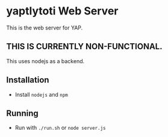 # yaptlytoti Web Server

This is the web server for YAP.

## THIS IS CURRENTLY NON-FUNCTIONAL.

This uses nodejs as a backend.

## Installation
* Install `nodejs` and `npm`

## Running
* Run with `./run.sh` or `node server.js`
